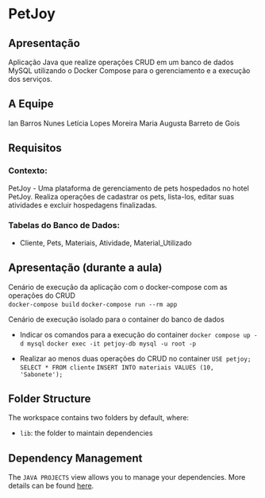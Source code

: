# PetJoy

## Apresentação
Aplicação Java que realize operações CRUD em um banco de dados MySQL utilizando o Docker Compose para o gerenciamento e a execução dos serviços.

## A Equipe
Ian Barros Nunes
Letícia Lopes Moreira
Maria Augusta Barreto de Gois

## Requisitos

### Contexto:           
PetJoy - Uma plataforma de gerenciamento de pets hospedados no hotel PetJoy. Realiza operações de cadastrar os pets, lista-los, editar suas atividades e excluir hospedagens finalizadas.
    
### Tabelas do Banco de Dados:
- Cliente, Pets, Materiais, Atividade, Material_Utilizado

## Apresentação (durante a aula)
Cenário de execução da aplicação com o docker-compose com as operações do CRUD    
`docker-compose build`
`docker-compose run --rm app`
    

Cenário de execução isolado para o container do banco de dados                
- Indicar os comandos para a execução do container
`docker compose up -d mysql`
`docker exec -it petjoy-db mysql -u root -p`

- Realizar ao menos duas operações do CRUD no container
`USE petjoy;`
`SELECT * FROM cliente`
`INSERT INTO materiais VALUES (10, 'Sabonete');`

## Folder Structure

The workspace contains two folders by default, where:
- `lib`: the folder to maintain dependencies

## Dependency Management

The `JAVA PROJECTS` view allows you to manage your dependencies. More details can be found [here](https://github.com/microsoft/vscode-java-dependency#manage-dependencies).
